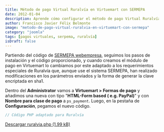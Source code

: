 ```yaml
---
title: Método de pago Virtual Ruralvía en Virtuemart con SERMEPA
date: 2012-01-04
description: Aprende cómo configurar el método de pago Virtual Ruralvía en Virtuemart utilizando el sistema SERMEPA, con instrucciones detalladas y código adaptado.
author: Francisco Javier Félix Belmonte
image: "metodo-de-pago-virtual-ruralvia-en-virtuemart-con-sermepa"
category: "joomla"
tags: [pagos virtuales, serpema, ruralvía]
isDraft: false
---
```


Partiendo del código
de [SERMEPA webempresa](https://www.webempresa.com/blog/item/307-configuracion-de-la-pasarela-de-pago-sermepa-en-virtuemart.html),
seguimos los pasos de instalación y el código proporcionado, y cuando creamos el módulo de pago en Virtuemart lo
cambiamos por este adaptado a los requerimientos especiales de Ruralvía que, aunque use el sistema SERMEPA, han
realizado modificaciones en los parámetros enviados y la forma de generar la clave encriptada en sha1.

Dentro del **Administrator** vamos a **Virtuemart > Formas de pago** y añadimos una nueva con tipo "**HTML-Form based (
e.g. PayPal)**" y con **Nombre para clase de pago** a `ps_payment`. Luego, en la pestaña de **Configuración**, pegamos
el nuevo código.

```php
// Código PHP adaptado para Ruralvía
```

[Descargar ruralvia.php (1.99 kB)](https://inode64.com)
